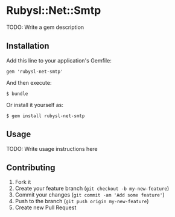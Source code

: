 # Rubysl::Net::Smtp

TODO: Write a gem description

## Installation

Add this line to your application's Gemfile:

    gem 'rubysl-net-smtp'

And then execute:

    $ bundle

Or install it yourself as:

    $ gem install rubysl-net-smtp

## Usage

TODO: Write usage instructions here

## Contributing

1. Fork it
2. Create your feature branch (`git checkout -b my-new-feature`)
3. Commit your changes (`git commit -am 'Add some feature'`)
4. Push to the branch (`git push origin my-new-feature`)
5. Create new Pull Request
